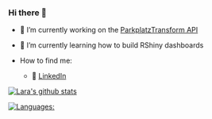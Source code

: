 ### Hi there 👋

- 🔭 I’m currently working on the [ParkplatzTransform API](https://github.com/laraschmitt/parkplatztransform-api)
- 🌱 I’m currently learning how to build RShiny dashboards

- How to find me:
  - :office: [LinkedIn](https://www.linkedin.com/in/schmitt-lara/)


[![Lara's github stats](https://github-readme-stats.vercel.app/api?username=khuyentran1401&count_private=true&show_icons=true&theme=radical&hide_rank=false)](https://github.com/anuraghazra/github-readme-stats)


[![Languages:](https://github-readme-stats.vercel.app/api/top-langs/?username=anuraghazra)](https://github.com/anuraghazra/github-readme-stats)
